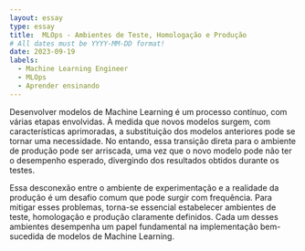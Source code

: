 ```yaml
---
layout: essay
type: essay
title:  MLOps - Ambientes de Teste, Homologação e Produção
# All dates must be YYYY-MM-DD format!
date: 2023-09-19
labels:
  - Machine Learning Engineer
  - MLOps
  - Aprender ensinando
---
```


Desenvolver modelos de Machine Learning é um processo contínuo, com várias etapas envolvidas. À medida que novos modelos surgem, com características aprimoradas, a substituição dos modelos anteriores pode se tornar uma necessidade. No entando, essa transição direta para o ambiente de produção pode ser arriscada, uma vez que o novo modelo pode não ter o desempenho esperado, divergindo dos resultados obtidos durante os testes.

Essa desconexão entre o ambiente de experimentação e a realidade da produção é um desafio comum que pode surgir com frequência. Para mitigar esses problemas, torna-se essencial estabelecer ambientes de teste, homologação e produção claramente definidos. Cada um desses ambientes desempenha um papel fundamental na implementação bem-sucedida de modelos de Machine Learning.


